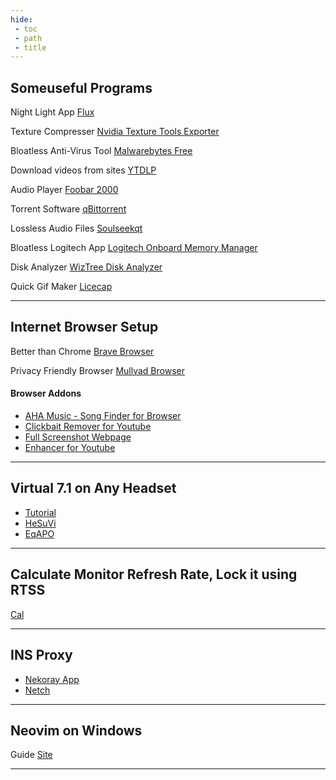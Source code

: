 ```yaml
---
hide:
 - toc
 - path
 - title
---
```


## Someuseful Programs
Night Light App [Flux](https://justgetflux.com/)

Texture Compresser [Nvidia Texture Tools Exporter](https://developer.nvidia.com/nvidia-texture-tools-exporter)

Bloatless Anti-Virus Tool [Malwarebytes Free](https://www.malwarebytes.com/)

Download videos from sites [YTDLP](https://github.com/yt-dlp/yt-dlp)

Audio Player [Foobar 2000](https://www.foobar2000.org/)

Torrent Software [qBittorrent](https://www.qbittorrent.org/)

Lossless Audio Files [Soulseekqt](http://www.soulseekqt.net/news/node/1)

Bloatless Logitech App [Logitech Onboard Memory Manager](https://support.logi.com/hc/en-us/articles/360059641133)

Disk Analyzer [WizTree Disk Analyzer](https://diskanalyzer.com/)

Quick Gif Maker [Licecap](https://www.cockos.com/licecap/)

---

## Internet Browser Setup 

Better than Chrome [Brave Browser](https://brave.com/)

Privacy Friendly Browser [Mullvad Browser](https://mullvad.net/en)

#### Browser Addons
- [AHA Music - Song Finder for Browser](https://www.aha-music.com/)
- [Clickbait Remover for Youtube](https://chrome.google.com/webstore/detail/clickbait-remover-for-you/omoinegiohhgbikclijaniebjpkeopip?hl=en)
- [Full Screenshot Webpage](https://chrome.google.com/webstore/detail/gofullpage-full-page-scre/fdpohaocaechififmbbbbbknoalclacl?hl=en)
- [Enhancer for Youtube](https://chrome.google.com/webstore/detail/enhancer-for-youtube/ponfpcnoihfmfllpaingbgckeeldkhle)

---

## Virtual 7.1 on Any Headset
- [Tutorial](https://sourceforge.net/p/hesuvi/wiki/Help/)
- [HeSuVi](https://sourceforge.net/projects/hesuvi/)
- [EqAPO](https://sourceforge.net/projects/equalizerapo/)

---

## Calculate Monitor Refresh Rate, Lock it using RTSS 

[Cal](https://www.testufo.com/refreshrate)

---
## INS Proxy
- [Nekoray App](https://github.com/MatsuriDayo/nekoray)
- [Netch](https://github.com/netchx/netch)

---

## Neovim on Windows

Guide [Site](https://adamtheautomator.com/nvim/)

---
